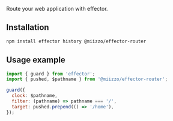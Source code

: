 Route your web application with effector.

## Installation

```sh
npm install effector history @miizzo/effector-router
```
## Usage example

```js
import { guard } from 'effector';
import { pushed, $pathname } from '@miizzo/effector-router';

guard({
  clock: $pathname,
  filter: (pathname) => pathname === '/',
  target: pushed.prepend(() => '/home'), 
});
```
